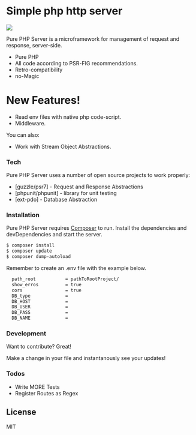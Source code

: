 # Simple php http server 

[![](https://policarpoyan.firebaseapp.com/img/apple-touch-icon.png)](https://www.linkedin.com/in/yanpolicarpo)

Pure PHP Server is a microframework for management of request and response, server-side.

  - Pure PHP
  - All code according to PSR-FIG recommendations.
  - Retro-compatibility
  - no-Magic

# New Features!

  - Read env files with native php code-script.
  - Middleware.


You can also:
  - Work with Stream Object Abstractions.

### Tech

Pure PHP Server uses a number of open source projects to work properly:

* [guzzle/psr7] - Request and Response Abstractions
* [phpunit/phpunit] - library for unit testing
* [ext-pdo] - Database Abstraction

### Installation

Pure PHP Server requires [Composer](https://getcomposer.org/) to run.
Install the dependencies and devDependencies and start the server.

```sh
$ composer install
$ composer update
$ composer dump-autoload
```
Remember to create an .env file with the example below.
```sh
  path_root           = pathToRootProject/
  show_erros          = true
  cors                = true
  DB_type             = 
  DB_HOST             = 
  DB_USER             = 
  DB_PASS             =
  DB_NAME             = 
```
### Development

Want to contribute? Great!

Make a change in your file and instantanously see your updates!

### Todos

 - Write MORE Tests
 - Register Routes as Regex

License
----

MIT

